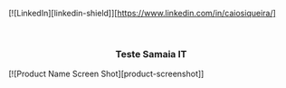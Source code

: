 [![LinkedIn][linkedin-shield]][https://www.linkedin.com/in/caiosiqueira/]



<!-- PROJECT LOGO -->
<br />
<p align="center">
  

  <h3 align="center">Teste Samaia IT</h3>
</p>
[![Product Name Screen Shot][product-screenshot]]

<!-- MARKDOWN LINKS & IMAGES -->
<!-- https://www.markdownguide.org/basic-syntax/#reference-style-links -->
[product-screenshot]: home-screenshot.jpg